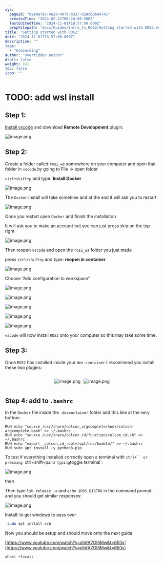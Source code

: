 ```yaml
---
sys:
  pageId: "89e0a78c-4e2b-4070-b327-d28cb0694742"
  createdTime: "2024-08-21T00:24:00.000Z"
  lastEditedTime: "2024-11-01T18:57:00.000Z"
  propFilepath: "docs/Guides/intro_to_ROS2/Getting started with ROS2.md"
title: "Getting started with ROS2"
date: "2024-11-01T18:57:00.000Z"
description: ""
tags:
  - "Onboarding"
author: "Overridden author"
draft: false
weight: 141
toc: false
icon: ""
---
```


# TODO: add wsl install

## Step 1:

[Install vscode](https://code.visualstudio.com/download) and download **Remote Development** plugin:

![image.png](https://prod-files-secure.s3.us-west-2.amazonaws.com/d518164a-d88e-44d1-a4ee-3adb3bd8bce0/efb52993-1881-4a40-b95e-6f020334f022/image.png?X-Amz-Algorithm=AWS4-HMAC-SHA256&X-Amz-Content-Sha256=UNSIGNED-PAYLOAD&X-Amz-Credential=ASIAZI2LB4662WGOCXFY%2F20250218%2Fus-west-2%2Fs3%2Faws4_request&X-Amz-Date=20250218T003555Z&X-Amz-Expires=3600&X-Amz-Security-Token=IQoJb3JpZ2luX2VjEFkaCXVzLXdlc3QtMiJGMEQCIGlvnya%2Fhv0YGPiHFcFkq3fzh%2B1frCvwpPCbi6nYbvzrAiB0J7ROHOMdvw6kao8tgCt3d%2Fvf2wsD3SvS7OIHzdiOvyqIBAiB%2F%2F%2F%2F%2F%2F%2F%2F%2F%2F8BEAAaDDYzNzQyMzE4MzgwNSIM3Oxu75Ggz8nCrqCkKtwDO0hxxj3zopd0M86IO1PSFO%2FLJTpEnnJtKj6xrKjEoL6sFdhqXsX4ZmbtN8dLR7oP%2FCi2%2FMtRrD7wqos7PjXIZVOSw82Pr4gW%2BUlBCWq%2FUZJMtx445bUesznDkuEptRSMxhN4Xhqy7WqgzoPmLSvAedsdG1MK5%2B6AL5hRNkQFzVpkuil9bcR37%2F1BMyR5DAU5yGZVkNNCRyU%2B3%2BLc%2FluY%2BCNn%2Bl7DWkYipeENZVsTLBwK9RP8znM101luzQU35KmNiH66oyg2qd69e6huG%2BNMmGk8bWrU%2Bl1M3Z24d%2BYufPE%2Fkin9h2R2w1mkGVKQa9diUhhVmuLtLd7bRtaUKBfN5EgQPW4Rte4NYYlbGa3nVqRISPqPb6JbHRJoEwNbo7chF2%2BypjkEt6gjmu%2B36JVc86H6AefiaLui6FFPtmpv5pO9q84u81ku49mMlc3NDtx9PxsaxSk7S8FIRoA79nNqP3WebhOvwMeBM6uk1BNJiBs21lgrFYE057%2FMjz%2BXfMFJ7SfPkb01afyFokENf7rHO6Zj%2BalEx4xrR67CRyTNxvkWoPlQ7qlcteySai7plFqLqnPKR%2BIK%2F5bIc3Hd03vgOzX4egbHbgWMS3yEOOBxsQFwKP8LqG5M2ARp5p4wu6bPvQY6pgEbkXNs2v%2BsdREvoyakeHCjSIZqbD3I0V8FGjI1A0hwN0XAA%2FF%2FjaO47zI5JUcrj4uF9ti76zc2JDrY7GAsX9DVp940KP2MmZ6yqeDvAUmNbc1BhXKDUX14JgI0Edp4D5b4O%2F3dNyTMwZtUuRoFqa8j857jITBu473lPZ6orbEJ0Moq8kXhlLAafFmxSoWa0IbRwyqGko3IM6tyo%2BuysA77Z157Isfs&X-Amz-Signature=68b381e9de424be3b6de16555b76ebd885c90b249bb9c5793228d54f8486c47c&X-Amz-SignedHeaders=host&x-id=GetObject)

## Step 2:

Create a folder called `ros2_ws` somewhere on your computer and open that folder in `vscode` by going to File → open folder 

`ctrl+shift+p` and type: **Install Docker**

![image.png](https://prod-files-secure.s3.us-west-2.amazonaws.com/d518164a-d88e-44d1-a4ee-3adb3bd8bce0/2269dc0e-1cd5-47ff-bceb-c04ad9b2eab0/image.png?X-Amz-Algorithm=AWS4-HMAC-SHA256&X-Amz-Content-Sha256=UNSIGNED-PAYLOAD&X-Amz-Credential=ASIAZI2LB4662WGOCXFY%2F20250218%2Fus-west-2%2Fs3%2Faws4_request&X-Amz-Date=20250218T003555Z&X-Amz-Expires=3600&X-Amz-Security-Token=IQoJb3JpZ2luX2VjEFkaCXVzLXdlc3QtMiJGMEQCIGlvnya%2Fhv0YGPiHFcFkq3fzh%2B1frCvwpPCbi6nYbvzrAiB0J7ROHOMdvw6kao8tgCt3d%2Fvf2wsD3SvS7OIHzdiOvyqIBAiB%2F%2F%2F%2F%2F%2F%2F%2F%2F%2F8BEAAaDDYzNzQyMzE4MzgwNSIM3Oxu75Ggz8nCrqCkKtwDO0hxxj3zopd0M86IO1PSFO%2FLJTpEnnJtKj6xrKjEoL6sFdhqXsX4ZmbtN8dLR7oP%2FCi2%2FMtRrD7wqos7PjXIZVOSw82Pr4gW%2BUlBCWq%2FUZJMtx445bUesznDkuEptRSMxhN4Xhqy7WqgzoPmLSvAedsdG1MK5%2B6AL5hRNkQFzVpkuil9bcR37%2F1BMyR5DAU5yGZVkNNCRyU%2B3%2BLc%2FluY%2BCNn%2Bl7DWkYipeENZVsTLBwK9RP8znM101luzQU35KmNiH66oyg2qd69e6huG%2BNMmGk8bWrU%2Bl1M3Z24d%2BYufPE%2Fkin9h2R2w1mkGVKQa9diUhhVmuLtLd7bRtaUKBfN5EgQPW4Rte4NYYlbGa3nVqRISPqPb6JbHRJoEwNbo7chF2%2BypjkEt6gjmu%2B36JVc86H6AefiaLui6FFPtmpv5pO9q84u81ku49mMlc3NDtx9PxsaxSk7S8FIRoA79nNqP3WebhOvwMeBM6uk1BNJiBs21lgrFYE057%2FMjz%2BXfMFJ7SfPkb01afyFokENf7rHO6Zj%2BalEx4xrR67CRyTNxvkWoPlQ7qlcteySai7plFqLqnPKR%2BIK%2F5bIc3Hd03vgOzX4egbHbgWMS3yEOOBxsQFwKP8LqG5M2ARp5p4wu6bPvQY6pgEbkXNs2v%2BsdREvoyakeHCjSIZqbD3I0V8FGjI1A0hwN0XAA%2FF%2FjaO47zI5JUcrj4uF9ti76zc2JDrY7GAsX9DVp940KP2MmZ6yqeDvAUmNbc1BhXKDUX14JgI0Edp4D5b4O%2F3dNyTMwZtUuRoFqa8j857jITBu473lPZ6orbEJ0Moq8kXhlLAafFmxSoWa0IbRwyqGko3IM6tyo%2BuysA77Z157Isfs&X-Amz-Signature=6ae0eed951fd60f4f2ec99438b792c0d81b8d755df88cd2e765c8c26fb16f0d2&X-Amz-SignedHeaders=host&x-id=GetObject)

The `Docker` install will take sometime and at the end it will ask you to restart

![image.png](https://prod-files-secure.s3.us-west-2.amazonaws.com/d518164a-d88e-44d1-a4ee-3adb3bd8bce0/ed233f78-be33-4b1f-b89c-9c346c0e961e/image.png?X-Amz-Algorithm=AWS4-HMAC-SHA256&X-Amz-Content-Sha256=UNSIGNED-PAYLOAD&X-Amz-Credential=ASIAZI2LB4662WGOCXFY%2F20250218%2Fus-west-2%2Fs3%2Faws4_request&X-Amz-Date=20250218T003555Z&X-Amz-Expires=3600&X-Amz-Security-Token=IQoJb3JpZ2luX2VjEFkaCXVzLXdlc3QtMiJGMEQCIGlvnya%2Fhv0YGPiHFcFkq3fzh%2B1frCvwpPCbi6nYbvzrAiB0J7ROHOMdvw6kao8tgCt3d%2Fvf2wsD3SvS7OIHzdiOvyqIBAiB%2F%2F%2F%2F%2F%2F%2F%2F%2F%2F8BEAAaDDYzNzQyMzE4MzgwNSIM3Oxu75Ggz8nCrqCkKtwDO0hxxj3zopd0M86IO1PSFO%2FLJTpEnnJtKj6xrKjEoL6sFdhqXsX4ZmbtN8dLR7oP%2FCi2%2FMtRrD7wqos7PjXIZVOSw82Pr4gW%2BUlBCWq%2FUZJMtx445bUesznDkuEptRSMxhN4Xhqy7WqgzoPmLSvAedsdG1MK5%2B6AL5hRNkQFzVpkuil9bcR37%2F1BMyR5DAU5yGZVkNNCRyU%2B3%2BLc%2FluY%2BCNn%2Bl7DWkYipeENZVsTLBwK9RP8znM101luzQU35KmNiH66oyg2qd69e6huG%2BNMmGk8bWrU%2Bl1M3Z24d%2BYufPE%2Fkin9h2R2w1mkGVKQa9diUhhVmuLtLd7bRtaUKBfN5EgQPW4Rte4NYYlbGa3nVqRISPqPb6JbHRJoEwNbo7chF2%2BypjkEt6gjmu%2B36JVc86H6AefiaLui6FFPtmpv5pO9q84u81ku49mMlc3NDtx9PxsaxSk7S8FIRoA79nNqP3WebhOvwMeBM6uk1BNJiBs21lgrFYE057%2FMjz%2BXfMFJ7SfPkb01afyFokENf7rHO6Zj%2BalEx4xrR67CRyTNxvkWoPlQ7qlcteySai7plFqLqnPKR%2BIK%2F5bIc3Hd03vgOzX4egbHbgWMS3yEOOBxsQFwKP8LqG5M2ARp5p4wu6bPvQY6pgEbkXNs2v%2BsdREvoyakeHCjSIZqbD3I0V8FGjI1A0hwN0XAA%2FF%2FjaO47zI5JUcrj4uF9ti76zc2JDrY7GAsX9DVp940KP2MmZ6yqeDvAUmNbc1BhXKDUX14JgI0Edp4D5b4O%2F3dNyTMwZtUuRoFqa8j857jITBu473lPZ6orbEJ0Moq8kXhlLAafFmxSoWa0IbRwyqGko3IM6tyo%2BuysA77Z157Isfs&X-Amz-Signature=41533bee10b2d091b95e69fa7d5fdd4344736d775432ff616a7abb398676d849&X-Amz-SignedHeaders=host&x-id=GetObject)

Once you restart open `Docker` and finish the installation

It will ask you to make an account but you can just press skip on the top right

![image.png](https://prod-files-secure.s3.us-west-2.amazonaws.com/d518164a-d88e-44d1-a4ee-3adb3bd8bce0/21010ad9-1659-4fd9-9f59-9932a09b2a3d/image.png?X-Amz-Algorithm=AWS4-HMAC-SHA256&X-Amz-Content-Sha256=UNSIGNED-PAYLOAD&X-Amz-Credential=ASIAZI2LB4662WGOCXFY%2F20250218%2Fus-west-2%2Fs3%2Faws4_request&X-Amz-Date=20250218T003555Z&X-Amz-Expires=3600&X-Amz-Security-Token=IQoJb3JpZ2luX2VjEFkaCXVzLXdlc3QtMiJGMEQCIGlvnya%2Fhv0YGPiHFcFkq3fzh%2B1frCvwpPCbi6nYbvzrAiB0J7ROHOMdvw6kao8tgCt3d%2Fvf2wsD3SvS7OIHzdiOvyqIBAiB%2F%2F%2F%2F%2F%2F%2F%2F%2F%2F8BEAAaDDYzNzQyMzE4MzgwNSIM3Oxu75Ggz8nCrqCkKtwDO0hxxj3zopd0M86IO1PSFO%2FLJTpEnnJtKj6xrKjEoL6sFdhqXsX4ZmbtN8dLR7oP%2FCi2%2FMtRrD7wqos7PjXIZVOSw82Pr4gW%2BUlBCWq%2FUZJMtx445bUesznDkuEptRSMxhN4Xhqy7WqgzoPmLSvAedsdG1MK5%2B6AL5hRNkQFzVpkuil9bcR37%2F1BMyR5DAU5yGZVkNNCRyU%2B3%2BLc%2FluY%2BCNn%2Bl7DWkYipeENZVsTLBwK9RP8znM101luzQU35KmNiH66oyg2qd69e6huG%2BNMmGk8bWrU%2Bl1M3Z24d%2BYufPE%2Fkin9h2R2w1mkGVKQa9diUhhVmuLtLd7bRtaUKBfN5EgQPW4Rte4NYYlbGa3nVqRISPqPb6JbHRJoEwNbo7chF2%2BypjkEt6gjmu%2B36JVc86H6AefiaLui6FFPtmpv5pO9q84u81ku49mMlc3NDtx9PxsaxSk7S8FIRoA79nNqP3WebhOvwMeBM6uk1BNJiBs21lgrFYE057%2FMjz%2BXfMFJ7SfPkb01afyFokENf7rHO6Zj%2BalEx4xrR67CRyTNxvkWoPlQ7qlcteySai7plFqLqnPKR%2BIK%2F5bIc3Hd03vgOzX4egbHbgWMS3yEOOBxsQFwKP8LqG5M2ARp5p4wu6bPvQY6pgEbkXNs2v%2BsdREvoyakeHCjSIZqbD3I0V8FGjI1A0hwN0XAA%2FF%2FjaO47zI5JUcrj4uF9ti76zc2JDrY7GAsX9DVp940KP2MmZ6yqeDvAUmNbc1BhXKDUX14JgI0Edp4D5b4O%2F3dNyTMwZtUuRoFqa8j857jITBu473lPZ6orbEJ0Moq8kXhlLAafFmxSoWa0IbRwyqGko3IM6tyo%2BuysA77Z157Isfs&X-Amz-Signature=5f10e52ecbdf23092e0fc449dca18037176f4da90d0cc33bef271f6724ec9bc4&X-Amz-SignedHeaders=host&x-id=GetObject)

Then reopen `vscode` and open the `ros2_ws` folder you just made

press `ctrl+shift+p` and type: **reopen in container**

![image.png](https://prod-files-secure.s3.us-west-2.amazonaws.com/d518164a-d88e-44d1-a4ee-3adb3bd8bce0/4e93b8c2-41ad-488c-8095-c74205196118/image.png?X-Amz-Algorithm=AWS4-HMAC-SHA256&X-Amz-Content-Sha256=UNSIGNED-PAYLOAD&X-Amz-Credential=ASIAZI2LB4662WGOCXFY%2F20250218%2Fus-west-2%2Fs3%2Faws4_request&X-Amz-Date=20250218T003555Z&X-Amz-Expires=3600&X-Amz-Security-Token=IQoJb3JpZ2luX2VjEFkaCXVzLXdlc3QtMiJGMEQCIGlvnya%2Fhv0YGPiHFcFkq3fzh%2B1frCvwpPCbi6nYbvzrAiB0J7ROHOMdvw6kao8tgCt3d%2Fvf2wsD3SvS7OIHzdiOvyqIBAiB%2F%2F%2F%2F%2F%2F%2F%2F%2F%2F8BEAAaDDYzNzQyMzE4MzgwNSIM3Oxu75Ggz8nCrqCkKtwDO0hxxj3zopd0M86IO1PSFO%2FLJTpEnnJtKj6xrKjEoL6sFdhqXsX4ZmbtN8dLR7oP%2FCi2%2FMtRrD7wqos7PjXIZVOSw82Pr4gW%2BUlBCWq%2FUZJMtx445bUesznDkuEptRSMxhN4Xhqy7WqgzoPmLSvAedsdG1MK5%2B6AL5hRNkQFzVpkuil9bcR37%2F1BMyR5DAU5yGZVkNNCRyU%2B3%2BLc%2FluY%2BCNn%2Bl7DWkYipeENZVsTLBwK9RP8znM101luzQU35KmNiH66oyg2qd69e6huG%2BNMmGk8bWrU%2Bl1M3Z24d%2BYufPE%2Fkin9h2R2w1mkGVKQa9diUhhVmuLtLd7bRtaUKBfN5EgQPW4Rte4NYYlbGa3nVqRISPqPb6JbHRJoEwNbo7chF2%2BypjkEt6gjmu%2B36JVc86H6AefiaLui6FFPtmpv5pO9q84u81ku49mMlc3NDtx9PxsaxSk7S8FIRoA79nNqP3WebhOvwMeBM6uk1BNJiBs21lgrFYE057%2FMjz%2BXfMFJ7SfPkb01afyFokENf7rHO6Zj%2BalEx4xrR67CRyTNxvkWoPlQ7qlcteySai7plFqLqnPKR%2BIK%2F5bIc3Hd03vgOzX4egbHbgWMS3yEOOBxsQFwKP8LqG5M2ARp5p4wu6bPvQY6pgEbkXNs2v%2BsdREvoyakeHCjSIZqbD3I0V8FGjI1A0hwN0XAA%2FF%2FjaO47zI5JUcrj4uF9ti76zc2JDrY7GAsX9DVp940KP2MmZ6yqeDvAUmNbc1BhXKDUX14JgI0Edp4D5b4O%2F3dNyTMwZtUuRoFqa8j857jITBu473lPZ6orbEJ0Moq8kXhlLAafFmxSoWa0IbRwyqGko3IM6tyo%2BuysA77Z157Isfs&X-Amz-Signature=bac02c49fc8623a35ac81de07f39f14ec6521e61c29cafac7826fb3e2a35405e&X-Amz-SignedHeaders=host&x-id=GetObject)

Choose “Add configuration to workspace”

![image.png](https://prod-files-secure.s3.us-west-2.amazonaws.com/d518164a-d88e-44d1-a4ee-3adb3bd8bce0/9560b282-5060-4989-ba37-97e7b2c22476/image.png?X-Amz-Algorithm=AWS4-HMAC-SHA256&X-Amz-Content-Sha256=UNSIGNED-PAYLOAD&X-Amz-Credential=ASIAZI2LB4662WGOCXFY%2F20250218%2Fus-west-2%2Fs3%2Faws4_request&X-Amz-Date=20250218T003555Z&X-Amz-Expires=3600&X-Amz-Security-Token=IQoJb3JpZ2luX2VjEFkaCXVzLXdlc3QtMiJGMEQCIGlvnya%2Fhv0YGPiHFcFkq3fzh%2B1frCvwpPCbi6nYbvzrAiB0J7ROHOMdvw6kao8tgCt3d%2Fvf2wsD3SvS7OIHzdiOvyqIBAiB%2F%2F%2F%2F%2F%2F%2F%2F%2F%2F8BEAAaDDYzNzQyMzE4MzgwNSIM3Oxu75Ggz8nCrqCkKtwDO0hxxj3zopd0M86IO1PSFO%2FLJTpEnnJtKj6xrKjEoL6sFdhqXsX4ZmbtN8dLR7oP%2FCi2%2FMtRrD7wqos7PjXIZVOSw82Pr4gW%2BUlBCWq%2FUZJMtx445bUesznDkuEptRSMxhN4Xhqy7WqgzoPmLSvAedsdG1MK5%2B6AL5hRNkQFzVpkuil9bcR37%2F1BMyR5DAU5yGZVkNNCRyU%2B3%2BLc%2FluY%2BCNn%2Bl7DWkYipeENZVsTLBwK9RP8znM101luzQU35KmNiH66oyg2qd69e6huG%2BNMmGk8bWrU%2Bl1M3Z24d%2BYufPE%2Fkin9h2R2w1mkGVKQa9diUhhVmuLtLd7bRtaUKBfN5EgQPW4Rte4NYYlbGa3nVqRISPqPb6JbHRJoEwNbo7chF2%2BypjkEt6gjmu%2B36JVc86H6AefiaLui6FFPtmpv5pO9q84u81ku49mMlc3NDtx9PxsaxSk7S8FIRoA79nNqP3WebhOvwMeBM6uk1BNJiBs21lgrFYE057%2FMjz%2BXfMFJ7SfPkb01afyFokENf7rHO6Zj%2BalEx4xrR67CRyTNxvkWoPlQ7qlcteySai7plFqLqnPKR%2BIK%2F5bIc3Hd03vgOzX4egbHbgWMS3yEOOBxsQFwKP8LqG5M2ARp5p4wu6bPvQY6pgEbkXNs2v%2BsdREvoyakeHCjSIZqbD3I0V8FGjI1A0hwN0XAA%2FF%2FjaO47zI5JUcrj4uF9ti76zc2JDrY7GAsX9DVp940KP2MmZ6yqeDvAUmNbc1BhXKDUX14JgI0Edp4D5b4O%2F3dNyTMwZtUuRoFqa8j857jITBu473lPZ6orbEJ0Moq8kXhlLAafFmxSoWa0IbRwyqGko3IM6tyo%2BuysA77Z157Isfs&X-Amz-Signature=4a01818a96eb80fb981ba0bf05de7f9b08205bd8974667b500c4a7169d8d91b4&X-Amz-SignedHeaders=host&x-id=GetObject)

![image.png](https://prod-files-secure.s3.us-west-2.amazonaws.com/d518164a-d88e-44d1-a4ee-3adb3bd8bce0/2ee63f81-886b-48e8-a553-dc6e5eac99e4/image.png?X-Amz-Algorithm=AWS4-HMAC-SHA256&X-Amz-Content-Sha256=UNSIGNED-PAYLOAD&X-Amz-Credential=ASIAZI2LB4662WGOCXFY%2F20250218%2Fus-west-2%2Fs3%2Faws4_request&X-Amz-Date=20250218T003555Z&X-Amz-Expires=3600&X-Amz-Security-Token=IQoJb3JpZ2luX2VjEFkaCXVzLXdlc3QtMiJGMEQCIGlvnya%2Fhv0YGPiHFcFkq3fzh%2B1frCvwpPCbi6nYbvzrAiB0J7ROHOMdvw6kao8tgCt3d%2Fvf2wsD3SvS7OIHzdiOvyqIBAiB%2F%2F%2F%2F%2F%2F%2F%2F%2F%2F8BEAAaDDYzNzQyMzE4MzgwNSIM3Oxu75Ggz8nCrqCkKtwDO0hxxj3zopd0M86IO1PSFO%2FLJTpEnnJtKj6xrKjEoL6sFdhqXsX4ZmbtN8dLR7oP%2FCi2%2FMtRrD7wqos7PjXIZVOSw82Pr4gW%2BUlBCWq%2FUZJMtx445bUesznDkuEptRSMxhN4Xhqy7WqgzoPmLSvAedsdG1MK5%2B6AL5hRNkQFzVpkuil9bcR37%2F1BMyR5DAU5yGZVkNNCRyU%2B3%2BLc%2FluY%2BCNn%2Bl7DWkYipeENZVsTLBwK9RP8znM101luzQU35KmNiH66oyg2qd69e6huG%2BNMmGk8bWrU%2Bl1M3Z24d%2BYufPE%2Fkin9h2R2w1mkGVKQa9diUhhVmuLtLd7bRtaUKBfN5EgQPW4Rte4NYYlbGa3nVqRISPqPb6JbHRJoEwNbo7chF2%2BypjkEt6gjmu%2B36JVc86H6AefiaLui6FFPtmpv5pO9q84u81ku49mMlc3NDtx9PxsaxSk7S8FIRoA79nNqP3WebhOvwMeBM6uk1BNJiBs21lgrFYE057%2FMjz%2BXfMFJ7SfPkb01afyFokENf7rHO6Zj%2BalEx4xrR67CRyTNxvkWoPlQ7qlcteySai7plFqLqnPKR%2BIK%2F5bIc3Hd03vgOzX4egbHbgWMS3yEOOBxsQFwKP8LqG5M2ARp5p4wu6bPvQY6pgEbkXNs2v%2BsdREvoyakeHCjSIZqbD3I0V8FGjI1A0hwN0XAA%2FF%2FjaO47zI5JUcrj4uF9ti76zc2JDrY7GAsX9DVp940KP2MmZ6yqeDvAUmNbc1BhXKDUX14JgI0Edp4D5b4O%2F3dNyTMwZtUuRoFqa8j857jITBu473lPZ6orbEJ0Moq8kXhlLAafFmxSoWa0IbRwyqGko3IM6tyo%2BuysA77Z157Isfs&X-Amz-Signature=cd83aebce7d8d1d23d22fb3bc2c9f424d38821c5f8585bf5940cc005e1f119bd&X-Amz-SignedHeaders=host&x-id=GetObject)

![image.png](https://prod-files-secure.s3.us-west-2.amazonaws.com/d518164a-d88e-44d1-a4ee-3adb3bd8bce0/ae1580b2-b048-407e-aed9-b584224a7a04/image.png?X-Amz-Algorithm=AWS4-HMAC-SHA256&X-Amz-Content-Sha256=UNSIGNED-PAYLOAD&X-Amz-Credential=ASIAZI2LB4662WGOCXFY%2F20250218%2Fus-west-2%2Fs3%2Faws4_request&X-Amz-Date=20250218T003555Z&X-Amz-Expires=3600&X-Amz-Security-Token=IQoJb3JpZ2luX2VjEFkaCXVzLXdlc3QtMiJGMEQCIGlvnya%2Fhv0YGPiHFcFkq3fzh%2B1frCvwpPCbi6nYbvzrAiB0J7ROHOMdvw6kao8tgCt3d%2Fvf2wsD3SvS7OIHzdiOvyqIBAiB%2F%2F%2F%2F%2F%2F%2F%2F%2F%2F8BEAAaDDYzNzQyMzE4MzgwNSIM3Oxu75Ggz8nCrqCkKtwDO0hxxj3zopd0M86IO1PSFO%2FLJTpEnnJtKj6xrKjEoL6sFdhqXsX4ZmbtN8dLR7oP%2FCi2%2FMtRrD7wqos7PjXIZVOSw82Pr4gW%2BUlBCWq%2FUZJMtx445bUesznDkuEptRSMxhN4Xhqy7WqgzoPmLSvAedsdG1MK5%2B6AL5hRNkQFzVpkuil9bcR37%2F1BMyR5DAU5yGZVkNNCRyU%2B3%2BLc%2FluY%2BCNn%2Bl7DWkYipeENZVsTLBwK9RP8znM101luzQU35KmNiH66oyg2qd69e6huG%2BNMmGk8bWrU%2Bl1M3Z24d%2BYufPE%2Fkin9h2R2w1mkGVKQa9diUhhVmuLtLd7bRtaUKBfN5EgQPW4Rte4NYYlbGa3nVqRISPqPb6JbHRJoEwNbo7chF2%2BypjkEt6gjmu%2B36JVc86H6AefiaLui6FFPtmpv5pO9q84u81ku49mMlc3NDtx9PxsaxSk7S8FIRoA79nNqP3WebhOvwMeBM6uk1BNJiBs21lgrFYE057%2FMjz%2BXfMFJ7SfPkb01afyFokENf7rHO6Zj%2BalEx4xrR67CRyTNxvkWoPlQ7qlcteySai7plFqLqnPKR%2BIK%2F5bIc3Hd03vgOzX4egbHbgWMS3yEOOBxsQFwKP8LqG5M2ARp5p4wu6bPvQY6pgEbkXNs2v%2BsdREvoyakeHCjSIZqbD3I0V8FGjI1A0hwN0XAA%2FF%2FjaO47zI5JUcrj4uF9ti76zc2JDrY7GAsX9DVp940KP2MmZ6yqeDvAUmNbc1BhXKDUX14JgI0Edp4D5b4O%2F3dNyTMwZtUuRoFqa8j857jITBu473lPZ6orbEJ0Moq8kXhlLAafFmxSoWa0IbRwyqGko3IM6tyo%2BuysA77Z157Isfs&X-Amz-Signature=6858252978adf929a49f73703b557ebecbcaf9ca0f406e9b79f319cfe392cb1f&X-Amz-SignedHeaders=host&x-id=GetObject)

![image.png](https://prod-files-secure.s3.us-west-2.amazonaws.com/d518164a-d88e-44d1-a4ee-3adb3bd8bce0/53255b28-f75e-430f-b9e3-c0ac8577e42b/image.png?X-Amz-Algorithm=AWS4-HMAC-SHA256&X-Amz-Content-Sha256=UNSIGNED-PAYLOAD&X-Amz-Credential=ASIAZI2LB4662WGOCXFY%2F20250218%2Fus-west-2%2Fs3%2Faws4_request&X-Amz-Date=20250218T003555Z&X-Amz-Expires=3600&X-Amz-Security-Token=IQoJb3JpZ2luX2VjEFkaCXVzLXdlc3QtMiJGMEQCIGlvnya%2Fhv0YGPiHFcFkq3fzh%2B1frCvwpPCbi6nYbvzrAiB0J7ROHOMdvw6kao8tgCt3d%2Fvf2wsD3SvS7OIHzdiOvyqIBAiB%2F%2F%2F%2F%2F%2F%2F%2F%2F%2F8BEAAaDDYzNzQyMzE4MzgwNSIM3Oxu75Ggz8nCrqCkKtwDO0hxxj3zopd0M86IO1PSFO%2FLJTpEnnJtKj6xrKjEoL6sFdhqXsX4ZmbtN8dLR7oP%2FCi2%2FMtRrD7wqos7PjXIZVOSw82Pr4gW%2BUlBCWq%2FUZJMtx445bUesznDkuEptRSMxhN4Xhqy7WqgzoPmLSvAedsdG1MK5%2B6AL5hRNkQFzVpkuil9bcR37%2F1BMyR5DAU5yGZVkNNCRyU%2B3%2BLc%2FluY%2BCNn%2Bl7DWkYipeENZVsTLBwK9RP8znM101luzQU35KmNiH66oyg2qd69e6huG%2BNMmGk8bWrU%2Bl1M3Z24d%2BYufPE%2Fkin9h2R2w1mkGVKQa9diUhhVmuLtLd7bRtaUKBfN5EgQPW4Rte4NYYlbGa3nVqRISPqPb6JbHRJoEwNbo7chF2%2BypjkEt6gjmu%2B36JVc86H6AefiaLui6FFPtmpv5pO9q84u81ku49mMlc3NDtx9PxsaxSk7S8FIRoA79nNqP3WebhOvwMeBM6uk1BNJiBs21lgrFYE057%2FMjz%2BXfMFJ7SfPkb01afyFokENf7rHO6Zj%2BalEx4xrR67CRyTNxvkWoPlQ7qlcteySai7plFqLqnPKR%2BIK%2F5bIc3Hd03vgOzX4egbHbgWMS3yEOOBxsQFwKP8LqG5M2ARp5p4wu6bPvQY6pgEbkXNs2v%2BsdREvoyakeHCjSIZqbD3I0V8FGjI1A0hwN0XAA%2FF%2FjaO47zI5JUcrj4uF9ti76zc2JDrY7GAsX9DVp940KP2MmZ6yqeDvAUmNbc1BhXKDUX14JgI0Edp4D5b4O%2F3dNyTMwZtUuRoFqa8j857jITBu473lPZ6orbEJ0Moq8kXhlLAafFmxSoWa0IbRwyqGko3IM6tyo%2BuysA77Z157Isfs&X-Amz-Signature=e2f70c0fbe029ce967124bd62d8dfc6ee54222fead0bb857aab4e08dfaace1fb&X-Amz-SignedHeaders=host&x-id=GetObject)

![image.png](https://prod-files-secure.s3.us-west-2.amazonaws.com/d518164a-d88e-44d1-a4ee-3adb3bd8bce0/7c562767-5af9-4ffb-97d1-327bcdf4ee00/image.png?X-Amz-Algorithm=AWS4-HMAC-SHA256&X-Amz-Content-Sha256=UNSIGNED-PAYLOAD&X-Amz-Credential=ASIAZI2LB4662WGOCXFY%2F20250218%2Fus-west-2%2Fs3%2Faws4_request&X-Amz-Date=20250218T003555Z&X-Amz-Expires=3600&X-Amz-Security-Token=IQoJb3JpZ2luX2VjEFkaCXVzLXdlc3QtMiJGMEQCIGlvnya%2Fhv0YGPiHFcFkq3fzh%2B1frCvwpPCbi6nYbvzrAiB0J7ROHOMdvw6kao8tgCt3d%2Fvf2wsD3SvS7OIHzdiOvyqIBAiB%2F%2F%2F%2F%2F%2F%2F%2F%2F%2F8BEAAaDDYzNzQyMzE4MzgwNSIM3Oxu75Ggz8nCrqCkKtwDO0hxxj3zopd0M86IO1PSFO%2FLJTpEnnJtKj6xrKjEoL6sFdhqXsX4ZmbtN8dLR7oP%2FCi2%2FMtRrD7wqos7PjXIZVOSw82Pr4gW%2BUlBCWq%2FUZJMtx445bUesznDkuEptRSMxhN4Xhqy7WqgzoPmLSvAedsdG1MK5%2B6AL5hRNkQFzVpkuil9bcR37%2F1BMyR5DAU5yGZVkNNCRyU%2B3%2BLc%2FluY%2BCNn%2Bl7DWkYipeENZVsTLBwK9RP8znM101luzQU35KmNiH66oyg2qd69e6huG%2BNMmGk8bWrU%2Bl1M3Z24d%2BYufPE%2Fkin9h2R2w1mkGVKQa9diUhhVmuLtLd7bRtaUKBfN5EgQPW4Rte4NYYlbGa3nVqRISPqPb6JbHRJoEwNbo7chF2%2BypjkEt6gjmu%2B36JVc86H6AefiaLui6FFPtmpv5pO9q84u81ku49mMlc3NDtx9PxsaxSk7S8FIRoA79nNqP3WebhOvwMeBM6uk1BNJiBs21lgrFYE057%2FMjz%2BXfMFJ7SfPkb01afyFokENf7rHO6Zj%2BalEx4xrR67CRyTNxvkWoPlQ7qlcteySai7plFqLqnPKR%2BIK%2F5bIc3Hd03vgOzX4egbHbgWMS3yEOOBxsQFwKP8LqG5M2ARp5p4wu6bPvQY6pgEbkXNs2v%2BsdREvoyakeHCjSIZqbD3I0V8FGjI1A0hwN0XAA%2FF%2FjaO47zI5JUcrj4uF9ti76zc2JDrY7GAsX9DVp940KP2MmZ6yqeDvAUmNbc1BhXKDUX14JgI0Edp4D5b4O%2F3dNyTMwZtUuRoFqa8j857jITBu473lPZ6orbEJ0Moq8kXhlLAafFmxSoWa0IbRwyqGko3IM6tyo%2BuysA77Z157Isfs&X-Amz-Signature=ef62b8d0d4a45c2924a7730acaed7756abc9e88c006ada3b8b0a19405a8316d9&X-Amz-SignedHeaders=host&x-id=GetObject)

`vscode` will now install `ROS2` onto your computer so this may take some time.

## Step 3:

Once `ROS2` has installed inside your `dev-container` I recommend you install these two plugins:

<div style="display: flex;flex-direction: row; column-gap:10px; max-width: 630px;justify-content: center;">
<div>

![image.png](https://prod-files-secure.s3.us-west-2.amazonaws.com/d518164a-d88e-44d1-a4ee-3adb3bd8bce0/3fc3d550-5a54-4ba1-ba6b-faa01cdb7369/image.png?X-Amz-Algorithm=AWS4-HMAC-SHA256&X-Amz-Content-Sha256=UNSIGNED-PAYLOAD&X-Amz-Credential=ASIAZI2LB466UX4FD3I7%2F20250218%2Fus-west-2%2Fs3%2Faws4_request&X-Amz-Date=20250218T003558Z&X-Amz-Expires=3600&X-Amz-Security-Token=IQoJb3JpZ2luX2VjEFkaCXVzLXdlc3QtMiJHMEUCIHgG6%2F0sdBiu8qSCUrPCnrNpee621ipIPJK5GNg%2Fo4mlAiEAgvnxPGKRE%2Bc5ilZo%2Bv7bT87BV2iJ8lA6t%2FSTbv9RAdgqiAQIgf%2F%2F%2F%2F%2F%2F%2F%2F%2F%2FARAAGgw2Mzc0MjMxODM4MDUiDKn%2B4S02TT%2B3iFu6sircA%2F7Z414%2BISZvyZQiUYwbjb6cTN%2Bv2I8d4Eq5bolklnqoW84FzhstXJRGvokNzblKSKOBmz8s3uF2T564bT24GEz921daGtz%2BO%2Fqtag%2BrxcoArR4dG6HkYJk1bF983%2FxsNRYPGqpLuC5ll5eTGecx9lfTqnXKrJkcYHFPShxJCZPLzb7qnU1kUNzrQI%2FG%2BDgD6OQUhYlqXY9NoKrxyqv3r81gQw10DvNSFSBEE0AhqG0Ti57lrhyP%2F44pjcYfWzTkUVoKc%2BbwCzkc1XcMCrovp7Jl41l2Lf1H8sMQ7gVxLC%2BvwJqWPIfMGlsDrKJHez%2FFRh7aqtvN3H88SsN1yP7WoHzfEaO8xsgu53O58TvlgM%2BJPb45eFuEkYhIqkuP9bAOx0d9C9MiPtBajBSCvxXDfsCAiCEazQiMdMGf2k%2F%2FPDhrmhdUrhZ%2FzOuy%2BcItv%2BhmDmGAMPYC8Gw3niEn3tZOOlVaPG3NM7sokVPHlAPmOJt%2BN%2BJY3hbKAtuwFZ6evE1EsRWTWpePGVIl%2FrChRUHy2x9ROJQt45VDTCyMXt029KcNUdnFIE%2FX7Et6enRUjjMwcC%2FjMXsMErlsKpedjoAhhHsDTBlYpuwsOXffie12DX7OjmknkMzhsuK2HpMbMLOmz70GOqUBw4Xg6HKYfadnT7UueWGlcwNiroSMNXEraN7oIdaDB0CiOhYjHJ4EPnpUU1Qnkr8qH%2FcKE00xsNEcylxvUYOsWoAedQrP8D2gZScrpOJK5ESqvFO0HfzAwjMTlEXEUGHGINwXorHyzucDxEMXlLrLgwyzCQlT%2FmShR%2FKglMzzG5arWUBZObw8MPBrs3lh6GRjOXxg%2BoyWz6INV7wo1ly%2F%2Fyatf5IG&X-Amz-Signature=93faf8daaeac3dc5e4ffb0c3fdcd6b67fc41b6032dd1badc24a034f225b43c34&X-Amz-SignedHeaders=host&x-id=GetObject)

</div>
<div>

![image.png](https://prod-files-secure.s3.us-west-2.amazonaws.com/d518164a-d88e-44d1-a4ee-3adb3bd8bce0/d994cc66-13c2-4093-a5a3-f84cf4601a82/image.png?X-Amz-Algorithm=AWS4-HMAC-SHA256&X-Amz-Content-Sha256=UNSIGNED-PAYLOAD&X-Amz-Credential=ASIAZI2LB466XOAHSIB3%2F20250218%2Fus-west-2%2Fs3%2Faws4_request&X-Amz-Date=20250218T003559Z&X-Amz-Expires=3600&X-Amz-Security-Token=IQoJb3JpZ2luX2VjEFkaCXVzLXdlc3QtMiJGMEQCIDLMArMxc7LJ75xpw8ZskU7NhOK6CkWXTv37SRtU7%2F3xAiB3pNJcCqqO63IYYgD%2Bh9zWLlLtyL72xsWXn1hsaK0pZCqIBAiB%2F%2F%2F%2F%2F%2F%2F%2F%2F%2F8BEAAaDDYzNzQyMzE4MzgwNSIMnSEsdvzieyB8hQPGKtwD%2FUjnbnlUlBGZ11nPzZdJBGxBFhwr5esJgcPyiDArjjvI7H13Vt194omg7t10RgUXVrpnO6iODd5D0BpB%2FcZVtCkLUV%2BqpmryCHq8rSyMk%2FEShRt5ryyQkQKDdil%2FeTrWy%2BYWsj5eg9MKTgfLBM1HnKqpY6vJaXw5HU5x7wdyYb3hUpl6JiTIPTLfGzXSDfvEhKgt0Fa7%2BANBAhb4t48%2FnGqBgc6YbhQ1LT0ZiICokcbkscI7pTeiM0ic5htIl%2BefH86CRRsISLHd2Net7TI1NhIxX%2BzGY06fhGRth67Eh6fCmGrOJY3jlCZu9r8r9iqnfVLWtEnvB2G%2FVpZsCjfaBaUsLoeBqzlPE0JUs%2FOOopKONfMCmRIle5PyCiSUA6%2FjAJtAy6A4YEI2EqTuHYCBFeArbiifGPWQRO9Omv9iYiK17et6pbmAfYQ5R1dMLIgOCoWjE0OcZ0NWLjfXXpyRkHF8wzlJtpJzSwk16qMn0y3OZAp9pfF2hDmpIGPVoC6Id%2BGBgxqqXlhJn0g2SgIRBAx1tZjXLdm4UTJ%2B6sGMI%2F3RfQ6f8aW%2BqU%2FNliEw5JRYaQcG%2BV7txapPQJ%2Bva2501%2FZ0M1w8QMADQWl6GW88i5mNQr3mAgGBdKMjuEUwtabPvQY6pgFhXUUILZMymjGReEPecH0dMGu%2FGvLSecSStpyU0RFBEZEWWNEXtL2zEGwe%2B%2FAIxN01zYspQWwhKw6yXg4tprPV6AjOyL5%2BcKdDtSmORsDWsv6sTI96qEV8oaGpCkJoLMwJ8HUPVo1Q%2Bjo%2FWdreq7CbbcMf0EpBAgrGVRlIUoInQHWu1ziZbr1%2FmZcNr9MpbaJzi%2FniP1b3s6EnK3KN3wTJGOr8IEXV&X-Amz-Signature=e3cd6cd27740e86f0b66f2c5518145675c6bc93fb1222b4118163318bdf83a59&X-Amz-SignedHeaders=host&x-id=GetObject)

</div>
</div>

## Step 4: add to `.bashrc`

In the `Docker` file inside the `.devcontainer` folder add this line at the very bottom: 

```docker
RUN echo "source /usr/share/colcon_argcomplete/hook/colcon-argcomplete.bash" >> ~/.bashrc
RUN echo "source /usr/share/colcon_cd/function/colcon_cd.sh" >> ~/.bashrc
RUN echo "export _colcon_cd_root=/opt/ros/humble/" >> ~/.bashrc
RUN sudo apt install -y python3-pip 
```

To test if everything installed correctly open a terminal with `ctrl+`` or pressing `ctrl+shift+p` and typing `toggle terminal`:

![image.png](https://prod-files-secure.s3.us-west-2.amazonaws.com/d518164a-d88e-44d1-a4ee-3adb3bd8bce0/6a4943d8-b04e-4c02-9a58-775f3384d1a5/image.png?X-Amz-Algorithm=AWS4-HMAC-SHA256&X-Amz-Content-Sha256=UNSIGNED-PAYLOAD&X-Amz-Credential=ASIAZI2LB4662WGOCXFY%2F20250218%2Fus-west-2%2Fs3%2Faws4_request&X-Amz-Date=20250218T003555Z&X-Amz-Expires=3600&X-Amz-Security-Token=IQoJb3JpZ2luX2VjEFkaCXVzLXdlc3QtMiJGMEQCIGlvnya%2Fhv0YGPiHFcFkq3fzh%2B1frCvwpPCbi6nYbvzrAiB0J7ROHOMdvw6kao8tgCt3d%2Fvf2wsD3SvS7OIHzdiOvyqIBAiB%2F%2F%2F%2F%2F%2F%2F%2F%2F%2F8BEAAaDDYzNzQyMzE4MzgwNSIM3Oxu75Ggz8nCrqCkKtwDO0hxxj3zopd0M86IO1PSFO%2FLJTpEnnJtKj6xrKjEoL6sFdhqXsX4ZmbtN8dLR7oP%2FCi2%2FMtRrD7wqos7PjXIZVOSw82Pr4gW%2BUlBCWq%2FUZJMtx445bUesznDkuEptRSMxhN4Xhqy7WqgzoPmLSvAedsdG1MK5%2B6AL5hRNkQFzVpkuil9bcR37%2F1BMyR5DAU5yGZVkNNCRyU%2B3%2BLc%2FluY%2BCNn%2Bl7DWkYipeENZVsTLBwK9RP8znM101luzQU35KmNiH66oyg2qd69e6huG%2BNMmGk8bWrU%2Bl1M3Z24d%2BYufPE%2Fkin9h2R2w1mkGVKQa9diUhhVmuLtLd7bRtaUKBfN5EgQPW4Rte4NYYlbGa3nVqRISPqPb6JbHRJoEwNbo7chF2%2BypjkEt6gjmu%2B36JVc86H6AefiaLui6FFPtmpv5pO9q84u81ku49mMlc3NDtx9PxsaxSk7S8FIRoA79nNqP3WebhOvwMeBM6uk1BNJiBs21lgrFYE057%2FMjz%2BXfMFJ7SfPkb01afyFokENf7rHO6Zj%2BalEx4xrR67CRyTNxvkWoPlQ7qlcteySai7plFqLqnPKR%2BIK%2F5bIc3Hd03vgOzX4egbHbgWMS3yEOOBxsQFwKP8LqG5M2ARp5p4wu6bPvQY6pgEbkXNs2v%2BsdREvoyakeHCjSIZqbD3I0V8FGjI1A0hwN0XAA%2FF%2FjaO47zI5JUcrj4uF9ti76zc2JDrY7GAsX9DVp940KP2MmZ6yqeDvAUmNbc1BhXKDUX14JgI0Edp4D5b4O%2F3dNyTMwZtUuRoFqa8j857jITBu473lPZ6orbEJ0Moq8kXhlLAafFmxSoWa0IbRwyqGko3IM6tyo%2BuysA77Z157Isfs&X-Amz-Signature=4af0394380f4d3b509e528a11eae7ab2a1e32064c63e00fdc6f95143a03ca147&X-Amz-SignedHeaders=host&x-id=GetObject)

then 

Then type `lsb_release -a` and `echo $ROS_DISTRO` in the command prompt and you should get similar responses:

![image.png](https://prod-files-secure.s3.us-west-2.amazonaws.com/d518164a-d88e-44d1-a4ee-3adb3bd8bce0/3e635dec-a805-4e85-8b9e-d000e5b71a4e/image.png?X-Amz-Algorithm=AWS4-HMAC-SHA256&X-Amz-Content-Sha256=UNSIGNED-PAYLOAD&X-Amz-Credential=ASIAZI2LB4662WGOCXFY%2F20250218%2Fus-west-2%2Fs3%2Faws4_request&X-Amz-Date=20250218T003555Z&X-Amz-Expires=3600&X-Amz-Security-Token=IQoJb3JpZ2luX2VjEFkaCXVzLXdlc3QtMiJGMEQCIGlvnya%2Fhv0YGPiHFcFkq3fzh%2B1frCvwpPCbi6nYbvzrAiB0J7ROHOMdvw6kao8tgCt3d%2Fvf2wsD3SvS7OIHzdiOvyqIBAiB%2F%2F%2F%2F%2F%2F%2F%2F%2F%2F8BEAAaDDYzNzQyMzE4MzgwNSIM3Oxu75Ggz8nCrqCkKtwDO0hxxj3zopd0M86IO1PSFO%2FLJTpEnnJtKj6xrKjEoL6sFdhqXsX4ZmbtN8dLR7oP%2FCi2%2FMtRrD7wqos7PjXIZVOSw82Pr4gW%2BUlBCWq%2FUZJMtx445bUesznDkuEptRSMxhN4Xhqy7WqgzoPmLSvAedsdG1MK5%2B6AL5hRNkQFzVpkuil9bcR37%2F1BMyR5DAU5yGZVkNNCRyU%2B3%2BLc%2FluY%2BCNn%2Bl7DWkYipeENZVsTLBwK9RP8znM101luzQU35KmNiH66oyg2qd69e6huG%2BNMmGk8bWrU%2Bl1M3Z24d%2BYufPE%2Fkin9h2R2w1mkGVKQa9diUhhVmuLtLd7bRtaUKBfN5EgQPW4Rte4NYYlbGa3nVqRISPqPb6JbHRJoEwNbo7chF2%2BypjkEt6gjmu%2B36JVc86H6AefiaLui6FFPtmpv5pO9q84u81ku49mMlc3NDtx9PxsaxSk7S8FIRoA79nNqP3WebhOvwMeBM6uk1BNJiBs21lgrFYE057%2FMjz%2BXfMFJ7SfPkb01afyFokENf7rHO6Zj%2BalEx4xrR67CRyTNxvkWoPlQ7qlcteySai7plFqLqnPKR%2BIK%2F5bIc3Hd03vgOzX4egbHbgWMS3yEOOBxsQFwKP8LqG5M2ARp5p4wu6bPvQY6pgEbkXNs2v%2BsdREvoyakeHCjSIZqbD3I0V8FGjI1A0hwN0XAA%2FF%2FjaO47zI5JUcrj4uF9ti76zc2JDrY7GAsX9DVp940KP2MmZ6yqeDvAUmNbc1BhXKDUX14JgI0Edp4D5b4O%2F3dNyTMwZtUuRoFqa8j857jITBu473lPZ6orbEJ0Moq8kXhlLAafFmxSoWa0IbRwyqGko3IM6tyo%2BuysA77Z157Isfs&X-Amz-Signature=7097ed2b42b7be475c84bb39e1d323d477df8de2ed7014023867c928fd9ed6ea&X-Amz-SignedHeaders=host&x-id=GetObject)

Install:  to get windows to pass over

```bash
 sudo apt install xcb
```

Now you should be setup and should move onto the next guide 

[https://www.youtube.com/watch?v=dihfA7Ol6Mw&t=650s](https://www.youtube.com/watch?v=dihfA7Ol6Mw&t=650s)

```python
xhost +local:
```
